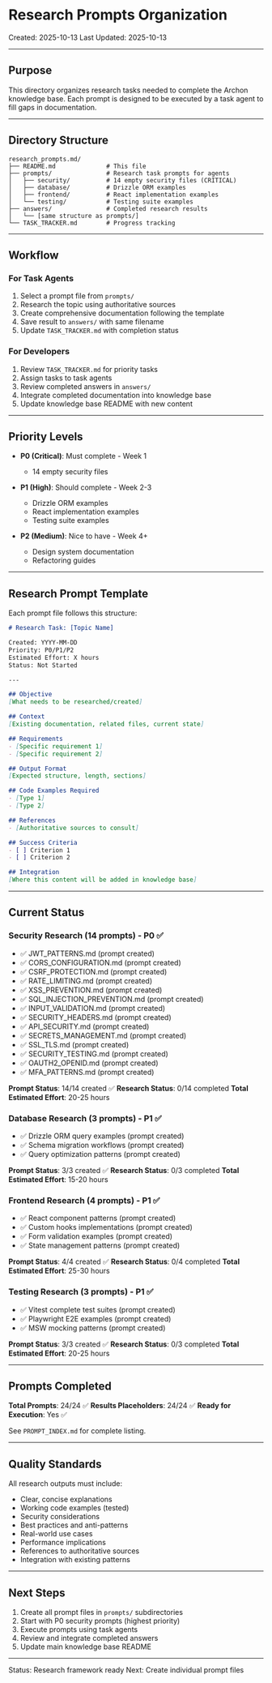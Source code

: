 # Research Prompts Organization

Created: 2025-10-13
Last Updated: 2025-10-13

---

## Purpose

This directory organizes research tasks needed to complete the Archon knowledge base. Each prompt is designed to be executed by a task agent to fill gaps in documentation.

---

## Directory Structure

```
research_prompts.md/
├── README.md              # This file
├── prompts/               # Research task prompts for agents
│   ├── security/          # 14 empty security files (CRITICAL)
│   ├── database/          # Drizzle ORM examples
│   ├── frontend/          # React implementation examples
│   └── testing/           # Testing suite examples
├── answers/               # Completed research results
│   └── [same structure as prompts/]
└── TASK_TRACKER.md        # Progress tracking
```

---

## Workflow

### For Task Agents

1. Select a prompt file from `prompts/`
2. Research the topic using authoritative sources
3. Create comprehensive documentation following the template
4. Save result to `answers/` with same filename
5. Update `TASK_TRACKER.md` with completion status

### For Developers

1. Review `TASK_TRACKER.md` for priority tasks
2. Assign tasks to task agents
3. Review completed answers in `answers/`
4. Integrate completed documentation into knowledge base
5. Update knowledge base README with new content

---

## Priority Levels

- **P0 (Critical)**: Must complete - Week 1
  - 14 empty security files

- **P1 (High)**: Should complete - Week 2-3
  - Drizzle ORM examples
  - React implementation examples
  - Testing suite examples

- **P2 (Medium)**: Nice to have - Week 4+
  - Design system documentation
  - Refactoring guides

---

## Research Prompt Template

Each prompt file follows this structure:

```markdown
# Research Task: [Topic Name]

Created: YYYY-MM-DD
Priority: P0/P1/P2
Estimated Effort: X hours
Status: Not Started

---

## Objective
[What needs to be researched/created]

## Context
[Existing documentation, related files, current state]

## Requirements
- [Specific requirement 1]
- [Specific requirement 2]

## Output Format
[Expected structure, length, sections]

## Code Examples Required
- [Type 1]
- [Type 2]

## References
- [Authoritative sources to consult]

## Success Criteria
- [ ] Criterion 1
- [ ] Criterion 2

## Integration
[Where this content will be added in knowledge base]
```

---

## Current Status

### Security Research (14 prompts) - P0 ✅
- ✅ JWT_PATTERNS.md (prompt created)
- ✅ CORS_CONFIGURATION.md (prompt created)
- ✅ CSRF_PROTECTION.md (prompt created)
- ✅ RATE_LIMITING.md (prompt created)
- ✅ XSS_PREVENTION.md (prompt created)
- ✅ SQL_INJECTION_PREVENTION.md (prompt created)
- ✅ INPUT_VALIDATION.md (prompt created)
- ✅ SECURITY_HEADERS.md (prompt created)
- ✅ API_SECURITY.md (prompt created)
- ✅ SECRETS_MANAGEMENT.md (prompt created)
- ✅ SSL_TLS.md (prompt created)
- ✅ SECURITY_TESTING.md (prompt created)
- ✅ OAUTH2_OPENID.md (prompt created)
- ✅ MFA_PATTERNS.md (prompt created)

**Prompt Status**: 14/14 created ✅
**Research Status**: 0/14 completed
**Total Estimated Effort**: 20-25 hours

### Database Research (3 prompts) - P1 ✅
- ✅ Drizzle ORM query examples (prompt created)
- ✅ Schema migration workflows (prompt created)
- ✅ Query optimization patterns (prompt created)

**Prompt Status**: 3/3 created ✅
**Research Status**: 0/3 completed
**Total Estimated Effort**: 15-20 hours

### Frontend Research (4 prompts) - P1 ✅
- ✅ React component patterns (prompt created)
- ✅ Custom hooks implementations (prompt created)
- ✅ Form validation examples (prompt created)
- ✅ State management patterns (prompt created)

**Prompt Status**: 4/4 created ✅
**Research Status**: 0/4 completed
**Total Estimated Effort**: 25-30 hours

### Testing Research (3 prompts) - P1 ✅
- ✅ Vitest complete test suites (prompt created)
- ✅ Playwright E2E examples (prompt created)
- ✅ MSW mocking patterns (prompt created)

**Prompt Status**: 3/3 created ✅
**Research Status**: 0/3 completed
**Total Estimated Effort**: 20-25 hours

---

## Prompts Completed

**Total Prompts**: 24/24 ✅
**Results Placeholders**: 24/24 ✅
**Ready for Execution**: Yes ✅

See `PROMPT_INDEX.md` for complete listing.

---

## Quality Standards

All research outputs must include:

- Clear, concise explanations
- Working code examples (tested)
- Security considerations
- Best practices and anti-patterns
- Real-world use cases
- Performance implications
- References to authoritative sources
- Integration with existing patterns

---

## Next Steps

1. Create all prompt files in `prompts/` subdirectories
2. Start with P0 security prompts (highest priority)
3. Execute prompts using task agents
4. Review and integrate completed answers
5. Update main knowledge base README

---

Status: Research framework ready
Next: Create individual prompt files
